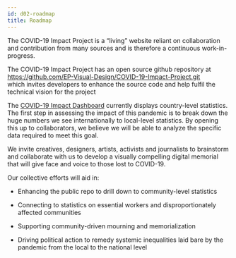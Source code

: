 ```yaml
---
id: d02-roadmap
title: Roadmap
---
```


The COVID-19 Impact Project is a “living” website reliant on collaboration and contribution from
many sources and is therefore a continuous work-in-progress.

The COVID-19 Impact Project has an open source github repository at  
https://github.com/EP-Visual-Design/COVID-19-Impact-Project.git  
which invites developers to enhance the source code and help fulfil the technical vision for the project

The [COVID-19 Impact Dashboard](https://covid19-impact.net/COVID-19-Impact/Dashboard/) currently displays country-level statistics. The first step in assessing
the impact of this pandemic is to break down the huge numbers we see internationally to local-level
statistics. By opening this up to collaborators, we believe we will be able to analyze the specific
data required to meet this goal.

We invite creatives, designers, artists, activists and journalists
to brainstorm and collaborate with us to develop a visually compelling
digital memorial that will give face and voice to those lost to COVID-19.

Our collective efforts will aid in:

- Enhancing the public repo to drill down to community-level statistics

- Connecting to statistics on essential workers and disproportionately affected communities

- Supporting community-driven mourning and memorialization

- Driving political action to remedy systemic inequalities laid bare by the pandemic from the local to the national level
